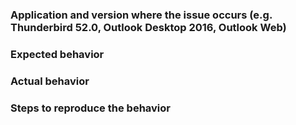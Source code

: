 ### Application and version where the issue occurs (e.g. Thunderbird 52.0, Outlook Desktop 2016, Outlook Web)

### Expected behavior

### Actual behavior

### Steps to reproduce the behavior
